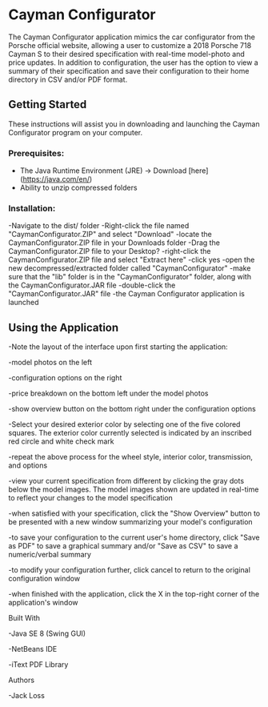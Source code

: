 # Cayman Configurator

The Cayman Configurator application mimics the car configurator from the Porsche official website,
allowing a user to customize a 2018 Porsche 718 Cayman S to their desired specification with
real-time model-photo and price updates. In addition to configuration, the user has the option
to view a summary of their specification and save their configuration to their home directory in
CSV and/or PDF format.

## Getting Started

These instructions will assist you in downloading and launching the Cayman Configurator program on
your computer.

### Prerequisites:

 - The Java Runtime Environment (JRE) -> Download [here] (https://java.com/en/)
 - Ability to unzip compressed folders

### Installation:

 -Navigate to the dist/ folder
 -Right-click the file named "CaymanConfigurator.ZIP" and select "Download"
-locate the CaymanConfigurator.ZIP file in your Downloads folder
-Drag the CaymanConfigurator.ZIP file to your Desktop?
-right-click the CaymanConfigurator.ZIP file and select "Extract here"
-click yes
-open the new decompressed/extracted folder called "CaymanConfigurator"
-make sure that the "lib" folder is in the "CaymanConfigurator" folder, along with the CaymanConfigurator.JAR file
-double-click the "CaymanConfigurator.JAR" file
-the Cayman Configurator application is launched

## Using the Application



-Note the layout of the interface upon first starting the application:

   -model photos on the left

   -configuration options on the right

   -price breakdown on the bottom left under the model photos

   -show overview button on the bottom right under the configuration options

-Select your desired exterior color by selecting one of the five colored squares. The exterior color currently selected is indicated by an inscribed red circle and white check mark

-repeat the above process for the wheel style, interior color, transmission, and options

-view your current specification from different by clicking the gray dots below the model images. The model images shown are updated in real-time to reflect your changes to the model specification

-when satisfied with your specification, click the "Show Overview" button to be presented with a new window summarizing your model's configuration

-to save your configuration to the current user's home directory, click "Save as PDF" to save a graphical summary and/or "Save as CSV" to save a numeric/verbal summary

-to modify your configuration further, click cancel to return to the original configuration window

-when finished with the application, click the X in the top-right corner of the application's window



Built With

-Java SE 8 (Swing GUI)

-NetBeans IDE

-iText PDF Library



Authors

-Jack Loss